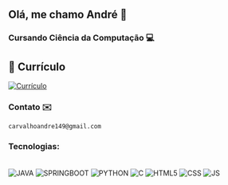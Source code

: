 ## Olá, me chamo André 👋 
### Cursando Ciência da Computação 💻

## 📄 Currículo

[![Currículo](https://img.shields.io/badge/Ver%20Currículo-Canva-blue?style=for-the-badge&logo=canva)](https://www.canva.com/design/DAGGkh4gQK4/RdkactHQ_5uXjlFoOk-qLg/view?utm_content=DAGGkh4gQK4&utm_campaign=designshare&utm_medium=link2&utm_source=uniquelinks&utlId=hd9ad08bd96)

### Contato ✉️ 
    carvalhoandre149@gmail.com 

### Tecnologias:
<div style = "display: inline_block"><br/>
    <img align = "center" alt = "JAVA" src ="https://img.shields.io/badge/Java-ED8B00?style=for-the-badge&logo=openjdk&logoColor=white" />
    <img align = "center" alt = "SPRINGBOOT" src ="https://img.shields.io/badge/SpringBoot-6DB33F?style=flat-square&logo=Spring&logoColor=white" />
    <img align = "center" alt = "PYTHON" src ="https://img.shields.io/badge/python-3670A0?style=for-the-badge&logo=python&logoColor=ffdd54" />
    <img align = "center" alt = "C" src ="https://img.shields.io/badge/C-00599C?style=for-the-badge&logo=c&logoColor=white" />
    <img align = "center" alt = "HTML5" src ="https://img.shields.io/badge/HTML-239120?style=for-the-badge&logo=html5&logoColor=white" />
    <img align = "center" alt = "CSS" src ="https://img.shields.io/badge/CSS-239120?&style=for-the-badge&logo=css3&logoColor=white" />
    <img align = "center" alt = "JS" src ="https://shields.io/badge/JavaScript-F7DF1E?logo=JavaScript&logoColor=000&style=flat-square" />
</div>
